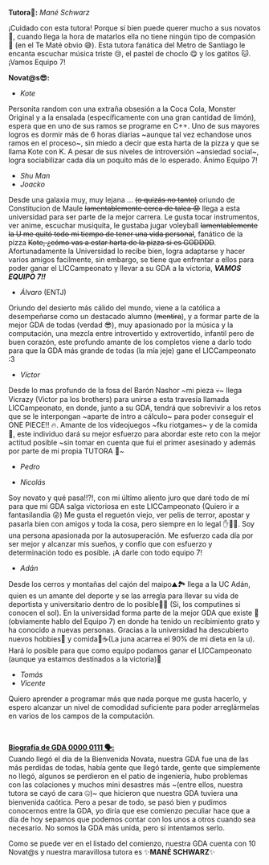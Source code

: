 **Tutora🐼:** _Mané Schwarz_

¡Cuidado con esta tutora! Porque si bien puede querer mucho a sus novatos 🥰, cuando llega la hora de matarlos ella no tiene ningún tipo de compasión 🔪 (en el Te Maté obvio 😅). Esta tutora fanática del Metro de Santiago le encanta escuchar música triste 😢, el pastel de choclo 😋 y los gatitos 🐱. ¡Vamos Equipo 7!

**Novat@s😎:**
- _Kote_

Personita random con una extraña obsesión a la Coca Cola, Monster Original y a la ensalada (específicamente con una gran cantidad de limón), espera que en uno de sus ramos se programe en C++. Uno de sus mayores logros es dormir más de 6 horas diarias ~aunque tal vez echandose unos ramos en el proceso~, sin miedo a decir que esta harta de la pizza y que se llama Kote con K. A pesar de sus niveles de introversión ~ansiedad social~, logra sociabilizar cada día un poquito más de lo esperado. Ánimo Equipo 7!
  
- _Shu Man_
- _Joacko_

Desde una galaxia muy, muy lejana ... ~~(o quizás no tanto)~~ oriundo de Constitucion de Maule ~~lamentablemente cerca de talca 😞~~ llega a esta universidad para ser parte de la mejor carrera. Le gusta tocar instrumentos, ver anime, escuchar musiquita, le gustaba jugar voleyball ~~lamentablemente la U me quitó todo mi tiempo de tener una vida personal~~, fanático de la pizza ~~Kote, ¿cómo vas a estar harta de la pizza si es GODDDD~~. Afortunadamente la Universidad lo recibe bien, logra adaptarse y hacer varios amigos facilmente, sin embargo, se tiene que enfrentar a ellos para poder ganar el LICCampeonato y llevar a su GDA a la victoria, _**VAMOS EQUIPO 7!!**_

- _Álvaro_ (ENTJ)

Oriundo del desierto más cálido del mundo, viene a la católica a desempeñarse como un destacado alumno (~~mentira~~), y a formar parte de la mejor GDA de todas (verdad 😎), muy apasionado por la música y la computación, una mezcla entre introvertido y extrovertido, infantil pero de buen corazón, este profundo amante de los completos viene a darlo todo para que la GDA más grande de todas (la mía jeje) gane el LICCampeonato :3

- _Víctor_

Desde lo mas profundo de la fosa del Barón Nashor ~mi pieza 💀~ llega Vicrazy (Victor pa los brothers) para unirse a esta travesía llamada LICCampeonato, en donde, junto a su GDA, tendrá que sobrevivir a los retos que se le interpongan ~aparte de intro a cálculo~ para poder conseguir el ONE PIECE!! 🔥. Amante de los videojuegos ~fku riotgames~ y de la comida 🥯, este individuo dará su mejor esfuerzo para abordar este reto con la mejor actitud posible ~sin tomar en cuenta que fui el primer asesinado y además por parte de mi propia TUTORA 🤡~


- _Pedro_

- _Nicolás_

Soy novato y qué pasa!!?!, con mi último aliento juro que daré todo de mí para que mi GDA salga victoriosa en este LICCampeonato (Quiero ir a fantasilandia 😜)
Me gusta el reguetón viejo, ver pelis de terror, apostar y pasarla bien con amigos y toda la cosa, pero siempre en lo legal ✋👮‍♂️. Soy una persona apasionada por la autosuperación. Me esfuerzo cada día por ser mejor y alcanzar mis sueños, y confío que con esfuerzo y determinación todo es posible. ¡A darle con todo equipo 7!
   
- _Adán_

Desde los cerros y montañas del cajón del maipo⛰️🏞️ llega a la UC Adán, quien es un amante del deporte y se las arregla para llevar su vida de deportista y universitario dentro de lo posible📖🥊 (Si, los computines si conocen el sol). En la universidad forma parte de la mejor GDA que existe 🤠 (obviamente hablo del Equipo 7) en donde ha tenido un recibimiento grato y ha conocido a nuevas personas. Gracias a la universidad ha descubierto nuevos hobbies🏓 y comida🧁☕(La juna acarrea el 90% de mi dieta en la u). Hará lo posible para que como equipo podamos ganar el LICCampeonato (aunque ya estamos destinados a la victoria)👑

- _Tomás_
- _Vicente_ 

Quiero aprender a programar más que nada porque me gusta hacerlo, y espero alcanzar un nivel de comodidad suficiente para poder arreglármelas en varios de los campos de la computación.

<br>

<ins>**Biografía de GDA 0000 0111 🗣️:**</ins> <br>
Cuando llegó el día de la Bienvenida Novata, nuestra GDA fue una de las más perdidas de todas, había gente que llegó tarde, gente que simplemente no llegó, algunos se perdieron en el patio de ingeniería, hubo problemas con las colaciones y muchos mini desastres más ~(entre ellos, nuestra tutora se cayó de cara 🤐)~ que hicieron que nuestra GDA tuviera una bienvenida caótica. Pero a pesar de todo, se pasó bien y pudimos conocernos entre la GDA, yo diría que ese comienzo peculiar hace que a día de hoy sepamos que podemos contar con los unos a otros cuando sea necesario. No somos la GDA más unida, pero sí intentamos serlo.

Como se puede ver en el listado del comienzo, nuestra GDA cuenta con 10 Novat@s y nuestra maravillosa tutora es ✨**MANÉ SCHWARZ**✨
